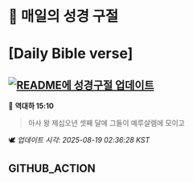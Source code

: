 # 🙏 매일의 성경 구절
# [Daily Bible verse]
## [![README에 성경구절 업데이트](https://github.com/DONGSUKA/first_test/actions/workflows/update-readme-bible.yml/badge.svg)](https://github.com/DONGSUKA/first_test/actions/workflows/update-readme-bible.yml)
<!-- START_BIBLE_VERSE -->
📖 **역대하 15:10**
> 아사 왕 제십오년 셋째 달에 그들이 예루살렘에 모이고

🕊️ _업데이트 시각: 2025-08-19 02:36:28 KST_
  <!-- END_BIBLE_VERSE -->
## GITHUB_ACTION
